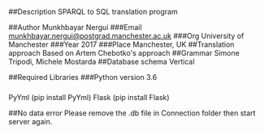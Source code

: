 ##Description
SPARQL to SQL translation program

##Author
Munkhbayar Nergui
###Email
munkhbayar.nergui@postgrad.manchester.ac.uk
###Org
University of Manchester
###Year
2017
###Place
Manchester, UK
##Translation approach
Based on Artem Chebotko's approach
##Grammar
Simone Tripodi, Michele Mostarda
##Database schema
Vertical

##Required Libraries
###Python version
3.6
###
PyYml (pip install PyYml)
Flask (pip install Flask)

##No data error
Please remove the .db file in Connection folder then start server again.